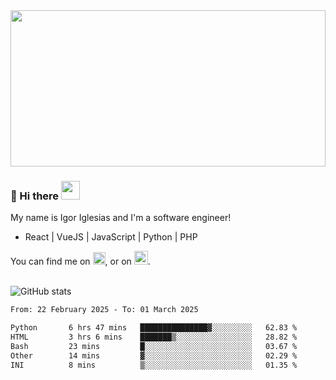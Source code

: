 <img src="https://c.tenor.com/KjVxfRrrncUAAAAd/matrix.gif" width="100%" height="250px">

### 🔭 Hi there <img src="https://raw.githubusercontent.com/MartinHeinz/MartinHeinz/master/wave.gif" width="30px">


My name is Igor Iglesias and I'm a software engineer!
<br>

<ul>
  <li> React | VueJS | JavaScript | Python | PHP </li>
</ul>
You can find me on <a href="https://twitter.com/IgorIglesias5"><img src="https://i.imgur.com/JLLlB5S.png" width="20px"></a>, or on <a href="https://www.linkedin.com/in/igor-iglesias-62478428/"><img src="https://i.imgur.com/PXyIkWx.png" width="22px"></a>.

<br>
<br>

![GitHub stats](https://github-readme-stats.vercel.app/api?username=igoiglesias&show_icons=true&count_private=true&theme=chartreuse-dark&hide_title=true)

<!--START_SECTION:waka-->

```txt
From: 22 February 2025 - To: 01 March 2025

Python       6 hrs 47 mins   ███████████████▓░░░░░░░░░   62.83 %
HTML         3 hrs 6 mins    ███████▒░░░░░░░░░░░░░░░░░   28.82 %
Bash         23 mins         █░░░░░░░░░░░░░░░░░░░░░░░░   03.67 %
Other        14 mins         ▓░░░░░░░░░░░░░░░░░░░░░░░░   02.29 %
INI          8 mins          ▒░░░░░░░░░░░░░░░░░░░░░░░░   01.35 %
```

<!--END_SECTION:waka-->
